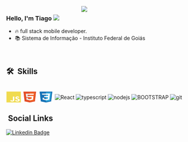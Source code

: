 <img align="right" src="https://github.com/josepholiveira/josepholiveira/blob/master/images/illustration.png" width="300"/>

### Hello, I'm Tiago <img src="https://github.com/TheDudeThatCode/TheDudeThatCode/blob/master/Assets/Mario_Hello_Big.gif" width="30px">

- 🔥 full stack mobile developer.
- 📚 Sistema de Informação - Instituto Federal de Goiás
<br> 

## 🛠 &nbsp;Skills
<div style="display: inline_block"><br> 
  <img align="center" alt="js" height="30" width="40" src="https://raw.githubusercontent.com/devicons/devicon/master/icons/javascript/javascript-plain.svg">
  <img align="center" alt="HTML" height="30" width="40" src="https://raw.githubusercontent.com/devicons/devicon/master/icons/html5/html5-original.svg">
  <img align="center" alt="CSS" height="30" width="40" src="https://raw.githubusercontent.com/devicons/devicon/master/icons/css3/css3-original.svg">
   <img align="center" alt="React" height="30" width="40" src="https://cdn.jsdelivr.net/gh/devicons/devicon/icons/react/react-original.svg">
  
  <img align="center" alt="typescript" height="30" width="40" src="https://cdn.jsdelivr.net/gh/devicons/devicon/icons/typescript/typescript-original.svg">
  
  <img align="center" alt="nodejs" height="30" width="40" src="https://cdn.jsdelivr.net/gh/devicons/devicon/icons/nodejs/nodejs-original.svg">
  
  <img align="center" alt="BOOTSTRAP" height="30" width="40" src="https://cdn.jsdelivr.net/gh/devicons/devicon/icons/bootstrap/bootstrap-original.svg">
  <img align="center" alt="git" height="30" width="40" src="https://cdn.jsdelivr.net/gh/devicons/devicon/icons/git/git-plain.svg">
  
  </div>

## &nbsp;Social Links

[![Linkedin Badge](https://img.shields.io/badge/-Tiago%20Oliveira-3333cc?style=flat-square&logo=Linkedin&logoColor=white&link=https://www.linkedin.com/in/agotsilva/)](https://www.linkedin.com/in/agotsilva/)


